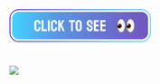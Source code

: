 <img src=""/>

#

<p style="align: center">
    <a href="https://jacksonmarcelinofreitas.github.io/Guessing_Game/">
        <img src="https://github.com/jacksonMarcelinoFreitas/Mentoring_Form/raw/master/Buttom%20to%20see.png" alt="Button to see the project" style="width:250px; align:center">
    </a>
</p>

#

<img width=1080 src="https://github.com/jacksonMarcelinoFreitas/Space_Cream/blob/master/images/gif_.gif"/>